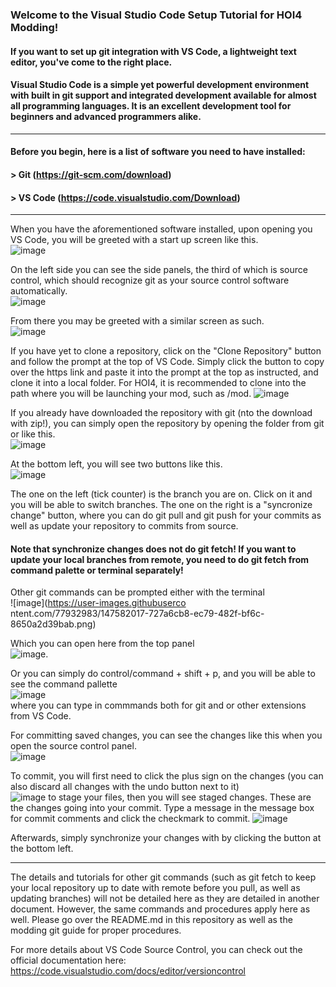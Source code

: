 ### Welcome to the Visual Studio Code Setup Tutorial for HOI4 Modding! 


#### If you want to set up git integration with VS Code, a lightweight text editor, you've come to the right place.  
#### Visual Studio Code is a simple yet powerful development environment with built in git support and integrated development available for almost all programming languages. It is an excellent development tool for beginners and advanced programmers alike.

***
#### Before you begin, here is a list of software you need to have installed:
#### > Git (https://git-scm.com/download)  
#### > VS Code (https://code.visualstudio.com/Download)

***
When you have the aforementioned software installed, upon opening you VS Code, you will be greeted with a start up screen like this.  
![image](https://user-images.githubusercontent.com/77932983/147580920-f42ff486-01ab-41e2-aeef-fd20d1b5a097.png)

On the left side you can see the side panels, the third of which is source control, which should recognize git as your source control software automatically.  
![image](https://user-images.githubusercontent.com/77932983/147581050-7366eea0-bec2-4424-9ca1-95b727dc8879.png)


From there you may be greeted with a similar screen as such.  
![image](https://user-images.githubusercontent.com/77932983/147581087-1053a7ab-2290-4475-89fd-dbed1a2d9a86.png)  

If you have yet to clone a repository, click on the "Clone Repository" button and follow the prompt at the top of VS Code. Simply click the button to copy over the https link and paste it into the prompt at the top as instructed, and clone it into a local folder. For HOI4, it is recommended to clone into the path where you will be launching your mod, such as /mod.   ![image](https://user-images.githubusercontent.com/77932983/147581259-55a92fb3-c43c-4b74-9152-c0fb3bc4002d.png)  

If you already have downloaded the repository with git (nto the download with zip!), you can simply open the repository by opening the folder from git or like this.   
![image](https://user-images.githubusercontent.com/77932983/147581488-83625de5-6ee9-41ee-bccc-249a21d9ab4e.png)  

At the bottom left, you will see two buttons like this.   
![image](https://user-images.githubusercontent.com/77932983/147581744-6de282e1-b88b-40b4-bdb5-74413cf9d1b8.png)  

The one on the left (tick counter) is the branch you are on. Click on it and you will be able to switch branches. The one on the right is a "syncronize change" button, where you can do git pull and git push for your commits as well as update your repository to commits from source.  

#### Note that synchronize changes does not do git fetch! If you want to update your local branches from remote, you need to do git fetch from command palette or terminal separately!


Other git commands can be prompted either with the terminal   
![image](https://user-images.githubuserco ntent.com/77932983/147582017-727a6cb8-ec79-482f-bf6c-8650a2d39bab.png)  

Which you can open here from the top panel   
![image](https://user-images.githubusercontent.com/77932983/147582065-8fd1d3f2-5f60-4357-8f81-fd0b577b774a.png).


Or you can simply do control/command + shift + p, and you will be able to see the command pallette   
![image](https://user-images.githubusercontent.com/77932983/147582148-9d206e30-097d-40c4-b781-bfce7f888110.png)  
where you can type in commmands both for git and or other extensions from VS Code.

For committing saved changes, you can see the changes like this when you open the source control panel.  
![image](https://user-images.githubusercontent.com/77932983/147582265-8f7f8a4b-fb5b-459e-92e0-ad10002e3bdf.png)

To commit, you will first need to click the plus sign on the changes (you can also discard all changes with the undo button next to it)    
![image](https://user-images.githubusercontent.com/77932983/147584000-ec28a0b1-413d-4971-b5dd-e1dd7b171fe6.png)
to stage your files, then you will see staged changes. These are the changes going into your commit. Type a message in the message box for commit comments and click the checkmark to commit.  ![image](https://user-images.githubusercontent.com/77932983/147584144-d6ba7b10-7b8d-44c8-9d58-bec3c6794619.png)

Afterwards, simply synchronize your changes with by clicking the button at the bottom left.
***

The details and tutorials for other git commands (such as git fetch to keep your local repository up to date with remote before you pull, as well as updating branches) will not be detailed here as they are detailed in another document. However, the same commands and procedures apply here as well. Please go over the README.md in this repository as well as the modding git guide for proper procedures.


For more details about VS Code Source Control, you can check out the official documentation here: https://code.visualstudio.com/docs/editor/versioncontrol
